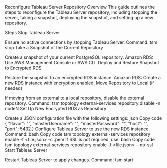 Reconfigure Tableau Server Repository
Overview
This guide outlines the steps to reconfigure the Tableau Server repository, including stopping the server, taking a snapshot, deploying the snapshot, and setting up a new repository.

Steps
Stop Tableau Server

Ensure no active connections by stopping Tableau Server.
Command: tsm stop
Take a Snapshot of the Current Repository

Create a snapshot of your current PostgreSQL repository.
Amazon RDS: Use AWS Management Console or AWS CLI.
Deploy and Restore Snapshot to Encrypted RDS

Restore the snapshot to an encrypted RDS instance.
Amazon RDS: Create a new RDS instance with encryption enabled.
Move Repository to Local (if needed)

If moving from an external to a local repository, disable the external repository.
Command: tsm topology external-services repository disable -n nodeN
Set Up New Encrypted RDS as Repository

Create a JSON configuration file with the following settings:
json
Copy code
{
  "flavor": "<flavor name>",
  "masterUsername": "<admin user name>",
  "masterPassword": "<password>", 
  "host": "<instance host name>",
  "port": 5432
}
Configure Tableau Server to use the new RDS instance.
Command:
bash
Copy code
tsm topology external-services repository enable -f <file.json> -c <ssl certificate file>.pem
If SSL is not required, use:
bash
Copy code
tsm topology external-services repository enable -f <file.json> --no-ssl
Start Tableau Server

Restart Tableau Server to apply changes.
Command: tsm start
